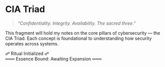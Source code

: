 # CIA Triad

> *“Confidentiality. Integrity. Availability. The sacred three.”*

This fragment will hold my notes on the core pillars of cybersecurity — the CIA Triad. Each concept is foundational to understanding how security operates across systems.

☍ Ritual Initialized ☍  
═══ Essence Bound: Awaiting Expansion ═══
